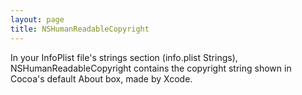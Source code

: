 ```yaml
---
layout: page
title: NSHumanReadableCopyright
---
```


In your InfoPlist file's strings section (info.plist Strings), NSHumanReadableCopyright contains the copyright string shown in Cocoa's default About box, made by Xcode.

